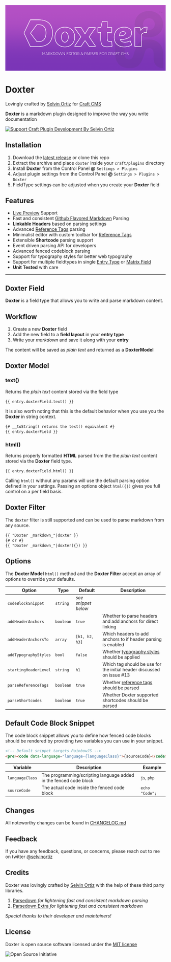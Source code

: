 ![Doxter](doxter/resources/img/doxter.png)

# Doxter
Lovingly crafted by [Selvin Ortiz](https://selv.in) for [Craft CMS][craft]

**Doxter** is a markdown plugin designed to improve the way you write documentation

<a href='https://pledgie.com/campaigns/27296'>
<img alt='Support Craft Plugin Development By Selvin Ortiz' src='https://pledgie.com/campaigns/27296.png?skin_name=chrome' border='0'>
</a>

## Installation
1. Download the [latest release][release] or clone this repo
2. Extract the archive and place `doxter` inside your `craft/plugins` directory
4. Install **Doxter** from the Control Panel **@** `Settings > Plugins`
5. Adjust plugin settings from the Control Panel **@** `Settings > Plugins > Doxter`
6. FieldType settings can be adjusted when you create your **Doxter** field

## Features
* [Live Preview][preview] Support
* Fast and consistent [Github Flavored Markdown][gfm] Parsing
* **Linkable Headers** based on parsing settings
* Advanced [Reference Tags][refTags] parsing
* Minimalist editor with custom toolbar for [Reference Tags][refTags]
* Extensible **Shortcode** parsing support
* Event driven parsing API for developers
* Advanced fenced codeblock parsing
* Support for typography styles for better web typography
* Support for multiple fieldtypes in single [Entry Type][entrytypes] or  [Matrix Field][matrix]
* **Unit Tested** with care

---

## Doxter Field

**Doxter** is a field type that allows you to write and parse markdown content.

## Workflow

1. Create a new **Doxter** field
2. Add the new field to a **field layout** in your **entry type**
3. Write your _markdown_ and save it along with your **entry**

The content will be saved as _plain text_ and returned as a **DoxterModel**

## Doxter Model

### text()
Returns the _plain text_ content stored via the field type

```twig
{{ entry.doxterField.text() }}
```

It is also worth noting that this is the default behavior when you use you the **Doxter** in string context.

```twig
{# __toString() returns the text() equivalent #}
{{ entry.doxterField }}
```

### html()

Returns properly formatted **HTML** parsed from the the _plain text_ content stored via the **Doxter** field type.

```twig
{{ entry.doxterField.html() }}
```

Calling `html()` without any params will use the default parsing option defined in your settings.
Passing an options object `html({})` gives you full control on a per field basis.

## Doxter Filter
The `doxter` filter is still supported and can be used to parse markdown from any source.

```twig
{{ "Doxter _markdown_"|doxter }}
{# or #}
{{ "Doxter _markdown_"|doxter({}) }}
```

## Options
The **Doxter Model** `html()` method and the **Doxter Filter** accept an array of options to override your defaults.

| Option                | Type      | Default            | Description                                                           |
|-----------------------|-----------|--------------------|----------------------------------------------------------             |
| `codeBlockSnippet`    | `string`  | _see snippet below_|                                                                       |
| `addHeaderAnchors`    | `boolean` | `true`             | Whether to parse headers and add anchors for direct linking           |
| `addHeaderAnchorsTo`  | `array`   | `[h1, h2, h3]`     | Which headers to add anchors to if header parsing is enabled          |
| `addTypographyStyles` | `bool`    | `false`            | Whether [typography styles](http://kingdesk.com/projects/php-typography/) should be applied |
| `startingHeaderLevel` | `string`  | `h1`               | Which tag should be use for the initial header discussed on issue #13 |
| `parseReferenceTags`  | `boolean` | `true`             | Whether [reference tags][refTags] should be parsed                    |
| `parseShortcodes`     | `boolean` | `true`             | Whether Doxter supported shortcodes should be parsed                  |


## Default Code Block Snippet
The code block snippet allows you to define how fenced code blocks should be rendered by providing two variables you can use in your snippet.

```html
<!-- Default snippet targets RainbowJS -->
<pre><code data-language="language-{languageClass}">{sourceCode}</code></pre>
```

| Variable      | Description                                                         | Example          |
|---------------|---------------------------------------------------------------------|------------------|
|`languageClass`| The programming/scripting language added in the fenced code block   | `js`, `php`      |
|`sourceCode`   | The actual code inside the fenced code block                        | `echo "Code";`   |

## Changes
All noteworthy changes can be found in [CHANGELOG.md][changelog]

## Feedback
If you have any feedback, questions, or concerns, please reach out to me on twitter [@selvinortiz][developer]

## Credits
Doxter was lovingly crafted by [Selvin Ortiz][developer] with the help of these third party libraries.

1. [Parsedown][parsedown] _for lightening fast and consistent markdown parsing_
2. [Parsedown Extra][parsedown] _for lightening fast and consistent markdown_

_Special thanks to their developer and maintainers!_

## License
Doxter is open source software licensed under the [MIT license][license]

![Open Source Initiative][osilogo]

[craft]:http://buildwithcraft.com "Craft CMS"
[developer]:http://twitter.com/selvinortiz "@selvinortiz"
[release]:https://github.com/selvinortiz/craft.doxter/releases "Official Release"
[refTags]:http://buildwithcraft.com/docs/reference-tags "Reference Tags"
[parseRefs]:http://buildwithcraft.com/docs/templating/filters#parseRefs "Reference Tag Filter"
[preview]:http://buildwithcraft.com/features/live-preview "Live Preview"
[matrix]:http://buildwithcraft.com/features/matrix "Matrix"
[entrytypes]:http://buildwithcraft.com/features/entry-types "Entry Types"
[gfm]: https://help.github.com/articles/github-flavored-markdown "Github Flavored Markdown"
[parsedown]:https://github.com/erusev/parsedown "Parsedown"
[parsedown]:https://github.com/erusev/parsedown-extra "Parsedown Extra"
[changelog]:https://github.com/selvinortiz/craft.doxter/blob/master/CHANGELOG.md "The Changelog"
[license]:https://raw.github.com/selvinortiz/craft.doxter/master/LICENSE "MIT License"
[osilogo]:https://github.com/selvinortiz/craft.doxter/raw/master/doxter/resources/img/osilogo.png "Open Source Initiative"

